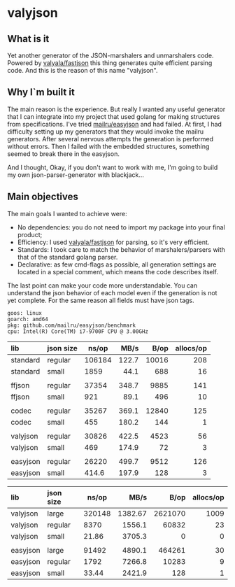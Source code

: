 # valyjson

## What is it

Yet another generator of the JSON-marshalers and unmarshalers code.
Powered by [valyala/fastjson](https://github.com/valyala/fastjson) this thing generates quite efficient parsing code.
And this is the reason of this name "valyjson".

## Why I`m built it

The main reason is the experience.
But really I wanted any useful generator that I can integrate into my project that used golang for making structures from specifications.
I've tried [mailru/easyjson](https://github.com/mailru/easyjson) and had failed.
At first, I had difficulty setting up my generators that they would invoke the mailru generators.
After several nervous attempts the generation is performed without errors.
Then I failed with the embedded structures, something seemed to break there in the easyjson.

And I thought, Okay, if you don't want to work with me, I'm going to build my own json-parser-generator with blackjack...

## Main objectives

The main goals I wanted to achieve were:

 - No dependencies: you do not need to import my package into your final product;
 - Efficiency: I used [valyala/fastjson](https://github.com/valyala/fastjson) for parsing, so it's very efficient.
 - Standards: I took care to match the behavior of marshalers/parsers with that of the standard golang parser.
 - Declarative: as few cmd-flags as possible, all generation settings are located in a special comment, which means the code describes itself.

The last point can make your code more understandable.
You can understand the json behavior of each model even if the generation is not yet complete.
For the same reason all fields must have json tags.

```
goos: linux
goarch: amd64
pkg: github.com/mailru/easyjson/benchmark
cpu: Intel(R) Core(TM) i7-9700F CPU @ 3.00GHz
```

| lib      | json size | ns/op  |  MB/s |  B/op | allocs/op |
|:---------|:----------|--------|------:|------:|----------:|
| standard | regular   | 106184 | 122.7 | 10016 |       208 |
| standard | small     | 1859   |  44.1 |   688 |        16 |
|          |           |        |       |       |           |
| ffjson   | regular   | 37354  | 348.7 |  9885 |       141 |
| ffjson   | small     | 921    |  89.1 |   496 |        10 |
|          |           |        |       |       |           |
| codec    | regular   | 35267  | 369.1 | 12840 |       125 |
| codec    | small     | 455    | 180.2 |   144 |         1 |
|          |           |        |       |       |           |
| valyjson | regular   | 30826  | 422.5 |  4523 |        56 |
| valyjson | small     | 469    | 174.9 |    72 |         3 |
|          |           |        |       |       |           |
| easyjson | regular   | 26220  | 499.7 |  9512 |       126 |
| easyjson | small     | 414.6  | 197.9 |   128 |         3 |



| lib      | json size | ns/op  |     MB/s |     B/op | allocs/op |
|:---------|:----------|--------|---------:|---------:|----------:|
| valyjson | large     | 320148 |  1382.67 |  2621070 |      1009 |
| valyjson | regular   | 8370   |   1556.1 |    60832 |        23 |
| valyjson | small     | 21.86  |   3705.3 |        0 |         0 |
|          |           |        |          |          |           |
| easyjson | large     | 91492  |   4890.1 |   464261 |        30 |
| easyjson | regular   | 1792   |   7266.8 |    10283 |         9 |
| easyjson | small     | 33.44  |   2421.9 |      128 |         1 |